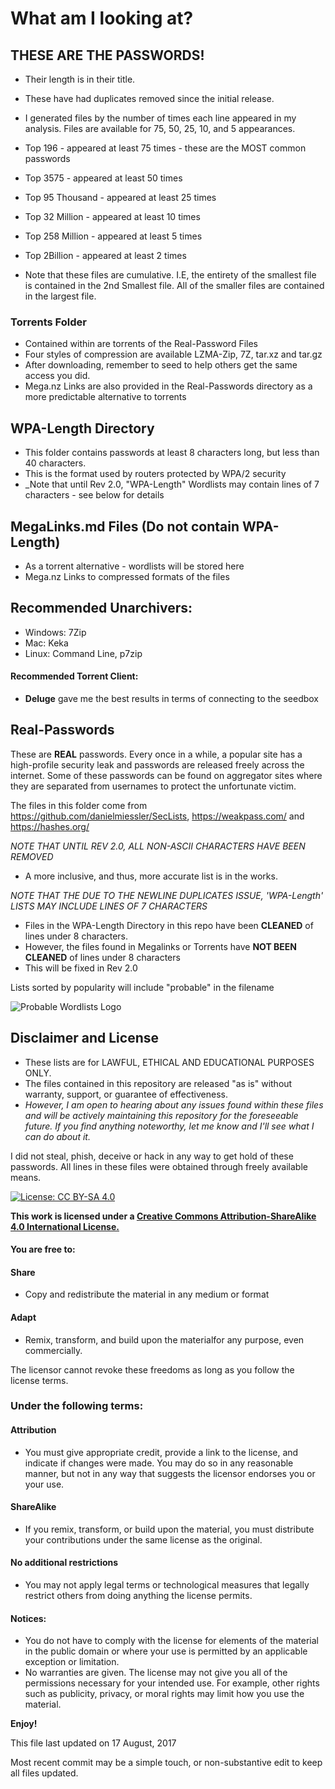 # What am I looking at?

##  THESE ARE THE PASSWORDS!  

  * Their length is in their title.
  * These have had duplicates removed since the initial release.
  * I generated files by the number of times each line appeared in my analysis. Files are available for 75, 50, 25, 10, and 5 appearances.
  * Top 196 - appeared at least 75 times - these are the MOST common passwords
  * Top 3575 - appeared at least 50 times
  * Top 95 Thousand - appeared at least 25 times
  * Top 32 Million - appeared at least 10 times
  * Top 258 Million - appeared at least 5 times
  * Top 2Billion - appeared at least 2 times

  * Note that these files are cumulative. I.E, the entirety of the smallest file is contained in the 2nd Smallest file. All of the smaller files are contained in the largest file.
  

### Torrents Folder
  * Contained within are torrents of the Real-Password Files
  * Four styles of compression are available LZMA-Zip, 7Z, tar.xz and tar.gz
  * After downloading, remember to seed to help others get the same access you did.
  * Mega.nz Links are also provided in the Real-Passwords directory as a more predictable alternative to torrents

## WPA-Length Directory
  * This folder contains passwords at least 8 characters long, but less than 40 characters.
  * This is the format used by routers protected by WPA/2 security
  * _Note that until Rev 2.0, "WPA-Length" Wordlists may contain lines of 7 characters - see below for details
 
##  MegaLinks.md Files (Do not contain WPA-Length)
  * As a torrent alternative - wordlists will be stored here
  * Mega.nz Links to compressed formats of the files 
  

## Recommended Unarchivers:
* Windows: 7Zip
* Mac: Keka
* Linux: Command Line, p7zip
  
#### Recommended Torrent Client:
* __Deluge__ gave me the best results in terms of connecting to the seedbox

  
## Real-Passwords
These are **REAL** passwords. 
Every once in a while, a popular site has a high-profile security leak and passwords are released freely across the internet.
Some of these passwords can be found on aggregator sites where they are separated from usernames to protect the unfortunate victim.

The files in this folder come from https://github.com/danielmiessler/SecLists, https://weakpass.com/ and https://hashes.org/

*NOTE THAT UNTIL REV 2.0, ALL NON-ASCII CHARACTERS HAVE BEEN REMOVED*
 * A more inclusive, and thus, more accurate list is in the works.

*NOTE THAT THE DUE TO THE NEWLINE DUPLICATES ISSUE, 'WPA-Length' LISTS MAY INCLUDE LINES OF 7 CHARACTERS*
 * Files in the WPA-Length Directory in this repo have been __CLEANED__ of lines under 8 characters.
 * However, the files found in Megalinks or Torrents have __NOT BEEN CLEANED__ of lines under 8 characters
 * This will be fixed in Rev 2.0



Lists sorted by popularity will include "probable" in the filename



![Probable Wordlists Logo](https://raw.githubusercontent.com/berzerk0/Probable-Wordlists/master/ProbableWordlistLogo.png)


## Disclaimer and License
 + These lists are for LAWFUL, ETHICAL AND EDUCATIONAL PURPOSES ONLY.
 + The files contained in this repository are released "as is" without warranty, support, or guarantee of effectiveness. 
 + *However, I am open to hearing about any issues found within these files and will be actively maintaining this repository for the foreseeable future. If you find anything noteworthy, let me know and I'll see what I can do about it.*
 
I did not steal, phish, deceive or hack in any way to get hold of these passwords. 
All lines in these files were obtained through freely available means.
 
 
 [![License: CC BY-SA 4.0](https://img.shields.io/badge/License-CC%20BY--SA%204.0-lightgrey.svg)](http://creativecommons.org/licenses/by-sa/4.0/)

 __This work is licensed under a [Creative Commons Attribution-ShareAlike 4.0 International License.](https://creativecommons.org/licenses/by-sa/4.0/)__
 
#### You are free to:

#### Share
+ Copy and redistribute the material in any medium or format

#### Adapt
+ Remix, transform, and build upon the materialfor any purpose, even commercially.

The licensor cannot revoke these freedoms as long as you follow the license terms.

### Under the following terms:

#### Attribution 
+ You must give appropriate credit, provide a link to the license, and indicate if changes were made. You may do so in any reasonable manner, but not in any way that suggests the licensor endorses you or your use.
#### ShareAlike 
+ If you remix, transform, or build upon the material, you must distribute your contributions under the same license as the original.
#### No additional restrictions
+ You may not apply legal terms or technological measures that legally restrict others from doing anything the license permits.

#### Notices:
+ You do not have to comply with the license for elements of the material in the public domain or where your use is permitted by an applicable exception or limitation.
+ No warranties are given. The license may not give you all of the permissions necessary for your intended use. For example, other rights such as publicity, privacy, or moral rights may limit how you use the material.


__Enjoy!__


This file last updated on 17 August, 2017

Most recent commit may be a simple touch, or non-substantive edit to keep all files updated.